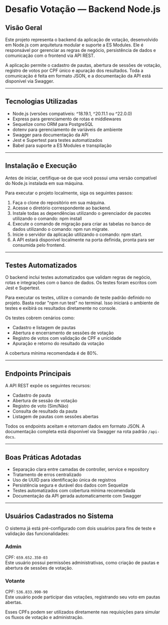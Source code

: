 # Desafio Votação — Backend Node.js

## Visão Geral

Este projeto representa o backend da aplicação de votação, desenvolvido em Node.js com arquitetura modular e suporte a ES Modules. Ele é responsável por gerenciar as regras de negócio, persistência de dados e comunicação com o frontend via API REST.

A aplicação permite o cadastro de pautas, abertura de sessões de votação, registro de votos por CPF único e apuração dos resultados. Toda a comunicação é feita em formato JSON, e a documentação da API está disponível via Swagger.

---

## Tecnologias Utilizadas

- Node.js (versões compatíveis: ^18.19.1, ^20.11.1 ou ^22.0.0)
- Express para gerenciamento de rotas e middlewares
- Sequelize como ORM para PostgreSQL
- dotenv para gerenciamento de variáveis de ambiente
- Swagger para documentação da API
- Jest e Supertest para testes automatizados
- Babel para suporte a ES Modules e transpilação

---

## Instalação e Execução

Antes de iniciar, certifique-se de que você possui uma versão compatível do Node.js instalada em sua máquina.

Para executar o projeto localmente, siga os seguintes passos:

1. Faça o clone do repositório em sua máquina.
2. Acesse o diretório correspondente ao backend.
3. Instale todas as dependências utilizando o gerenciador de pacotes utilizando o comando: npm install
5. Execute o comando de migração para criar as tabelas no banco de dados utilizando o comando: npm run migrate.
6. Inicie o servidor da aplicação utilizando o comando: npm start.
7. A API estará disponível localmente na porta definida, pronta para ser consumida pelo frontend.

---

## Testes Automatizados

O backend inclui testes automatizados que validam regras de negócio, rotas e integrações com o banco de dados. Os testes foram escritos com Jest e Supertest.

Para executar os testes, utilize o comando de teste padrão definido no projeto. Basta rodar "npm run test" no terminal. Isso iniciará o ambiente de testes e exibirá os resultados diretamente no console.

Os testes cobrem cenários como:

- Cadastro e listagem de pautas
- Abertura e encerramento de sessões de votação
- Registro de votos com validação de CPF e unicidade
- Apuração e retorno do resultado da votação

A cobertura mínima recomendada é de 80%.

---

## Endpoints Principais

A API REST expõe os seguintes recursos:

- Cadastro de pauta
- Abertura de sessão de votação
- Registro de voto (Sim/Não)
- Consulta de resultado da pauta
- Listagem de pautas com sessões abertas

Todos os endpoints aceitam e retornam dados em formato JSON. A documentação completa está disponível via Swagger na rota padrão `/api-docs`.

---

## Boas Práticas Adotadas

- Separação clara entre camadas de controller, service e repository
- Tratamento de erros centralizado
- Uso de UUID para identificação única de registros
- Persistência segura e durável dos dados com Sequelize
- Testes automatizados com cobertura mínima recomendada
- Documentação da API gerada automaticamente com Swagger

---

## Usuários Cadastrados no Sistema

O sistema já está pré-configurado com dois usuários para fins de teste e validação das funcionalidades:

### Admin  
CPF: `659.652.350-03`  
Este usuário possui permissões administrativas, como criação de pautas e abertura de sessões de votação.

### Votante  
CPF: `536.833.990-90`  
Este usuário pode participar das votações, registrando seu voto em pautas abertas.

Esses CPFs podem ser utilizados diretamente nas requisições para simular os fluxos de votação e administração.

